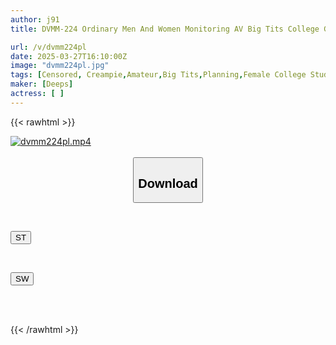 ```yaml
---
author: j91
title: DVMM-224 Ordinary Men And Women Monitoring AV Big Tits College Girls Only! Blindfolded, Try To Guess Which Of The 10 Dicks Lined Up Is Your Boyfriend's! If You Get It Wrong, You'll Be Fucked By A Huge Dick! Unable To Resist The Pleasure Of Her Clit Rubbing Against A Fully Erect Dick Of Different Shapes And Sizes, Her Pussy Gets Wet...

url: /v/dvmm224pl
date: 2025-03-27T16:10:00Z
image: "dvmm224pl.jpg"
tags: [Censored, Creampie,Amateur,Big Tits,Planning,Female College Student	]
maker: [Deeps]
actress: [ ]
---
```



{{< rawhtml >}}

<div class="video" data-videoid="abj6Z41OOpSxYqd">
    <a href="javascript:;">
        <img src="/v/dvmm224pl/dvmm224pl.jpg" width="WIDTH" height="HEIGHT" alt="dvmm224pl.mp4" loading="lazy">
    </a>
</div>

<script type="text/javascript" src="https://j91.asia/asset/on-demand-st.js"></script>

<br>
  <link rel="stylesheet" href="https://j91.asia/asset/bs5.css">
  
  <center>
  <button class="btn btn-primary" type="button" data-bs-toggle="collapse" data-bs-target=".multi-collapse" aria-expanded="false" aria-controls="multiCollapseExample1 multiCollapseExample2"><h2>Download</h2></button></center>
</p>
<div class="row">
  <div class="col">
    <div class="collapse multi-collapse" id="multiCollapseExample1">
      <div class="card card-body">
	      	      <br>
<div class="buttons">  
<p><a href="/v/dvmm224pl/st.html" target="_blank"><button class="btn-hover color-3"><i class="fa fa-download"></i> ST</button></a></p></div>
    </div>
  </div>
</div>
  <div class="col">
    <div class="collapse multi-collapse" id="multiCollapseExample2">
      <div class="card card-body">
	      <br>
<div class="buttons">
<p><a href="/v/dvmm224pl/sw.html" target="_blank"><button class="btn-hover color-2"><i class="fa fa-download"></i> SW</button></a></p></div>
<br><br>
      </div>
    </div>
  </div>
</div>

{{< /rawhtml >}}